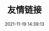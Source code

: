 ---
title: 友情链接
date: 2021-11-19 14:39:13
type: "link"
top_img: https://ik.imagekit.io/zkeq/top4.jpg
---